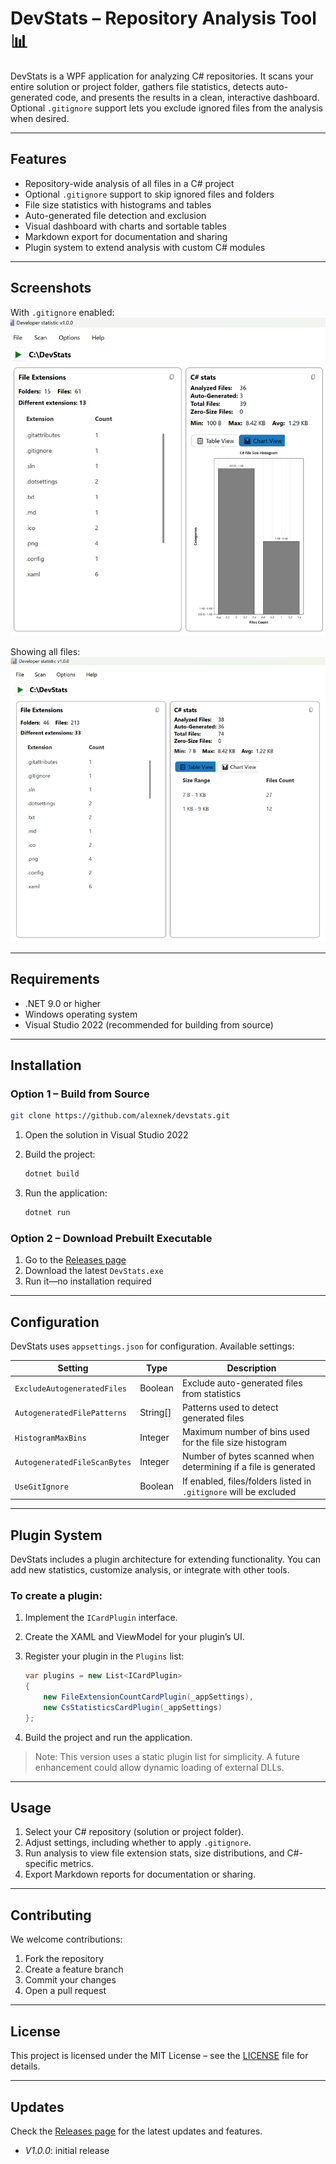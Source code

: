 # DevStats – Repository Analysis Tool 📊

DevStats is a WPF application for analyzing C# repositories.
It scans your entire solution or project folder, gathers file statistics, detects auto-generated code, and presents the results in a clean, interactive dashboard.
Optional `.gitignore` support lets you exclude ignored files from the analysis when desired.

---

## Features

* Repository-wide analysis of all files in a C# project
* Optional `.gitignore` support to skip ignored files and folders
* File size statistics with histograms and tables
* Auto-generated file detection and exclusion
* Visual dashboard with charts and sortable tables
* Markdown export for documentation and sharing
* Plugin system to extend analysis with custom C# modules

---

## Screenshots

With `.gitignore` enabled:
![image](images/DevStats1.png)

Showing all files:
![image](images/DevStats2.png)

---

## Requirements

* .NET 9.0 or higher
* Windows operating system
* Visual Studio 2022 (recommended for building from source)

---

## Installation

### Option 1 – Build from Source

```bash
git clone https://github.com/alexnek/devstats.git
```

1. Open the solution in Visual Studio 2022
2. Build the project:

   ```bash
   dotnet build
   ```
3. Run the application:

   ```bash
   dotnet run
   ```

### Option 2 – Download Prebuilt Executable

1. Go to the [Releases page](https://github.com/AlexNek/devstats/releases)
2. Download the latest `DevStats.exe`
3. Run it—no installation required

---

## Configuration

DevStats uses `appsettings.json` for configuration. Available settings:

| Setting                      | Type      | Description                                                       |
| ---------------------------- | --------- | ----------------------------------------------------------------- |
| `ExcludeAutogeneratedFiles`  | Boolean   | Exclude auto-generated files from statistics                      |
| `AutogeneratedFilePatterns`  | String\[] | Patterns used to detect generated files                           |
| `HistogramMaxBins`           | Integer   | Maximum number of bins used for the file size histogram           |
| `AutogeneratedFileScanBytes` | Integer   | Number of bytes scanned when determining if a file is generated   |
| `UseGitIgnore`               | Boolean   | If enabled, files/folders listed in `.gitignore` will be excluded |

---

## Plugin System

DevStats includes a plugin architecture for extending functionality. You can add new statistics, customize analysis, or integrate with other tools.

### To create a plugin:

1. Implement the `ICardPlugin` interface.
2. Create the XAML and ViewModel for your plugin’s UI.
3. Register your plugin in the `Plugins` list:

   ```csharp
   var plugins = new List<ICardPlugin>
   {
       new FileExtensionCountCardPlugin(_appSettings),
       new CsStatisticsCardPlugin(_appSettings)
   };
   ```
4. Build the project and run the application.

> Note: This version uses a static plugin list for simplicity. A future enhancement could allow dynamic loading of external DLLs.

---

## Usage

1. Select your C# repository (solution or project folder).
2. Adjust settings, including whether to apply `.gitignore`.
3. Run analysis to view file extension stats, size distributions, and C#-specific metrics.
4. Export Markdown reports for documentation or sharing.

---

## Contributing

We welcome contributions:

1. Fork the repository
2. Create a feature branch
3. Commit your changes
4. Open a pull request

---

## License

This project is licensed under the MIT License – see the [LICENSE](LICENSE) file for details.

---

## Updates

Check the [Releases page](https://github.com/AlexNek/devstats/releases) for the latest updates and features.
- *V1.0.0*: initial release
